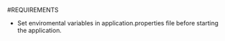 
#REQUIREMENTS 
* Set enviromental variables in application.properties file before starting the application.